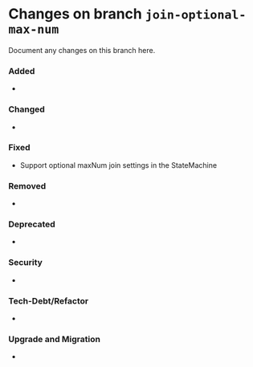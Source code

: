 # Changes on branch `join-optional-max-num`
Document any changes on this branch here.
### Added
- 

### Changed
- 

### Fixed
- Support optional maxNum join settings in the StateMachine

### Removed
- 

### Deprecated
- 

### Security
- 

### Tech-Debt/Refactor
- 

### Upgrade and Migration
- 
